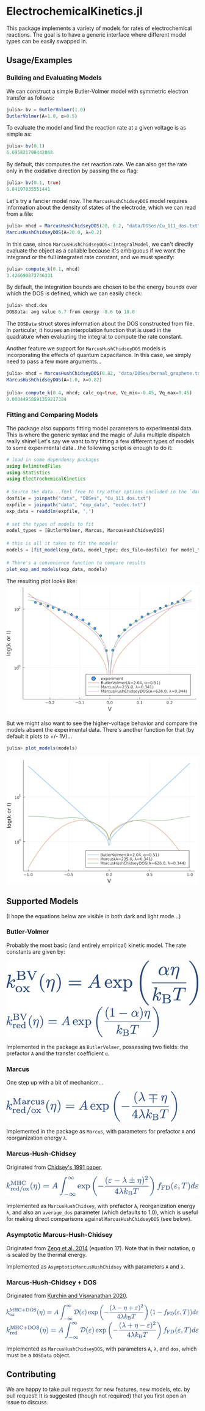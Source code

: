 # ElectrochemicalKinetics.jl

This package implements a variety of models for rates of electrochemical reactions. The goal is to have a generic interface where different model types can be easily swapped in.

## Usage/Examples
### Building and Evaluating Models
We can construct a simple Butler-Volmer model with symmetric electron transfer as follows:
```julia
julia> bv = ButlerVolmer(1.0)
ButlerVolmer(A=1.0, α=0.5)
```
To evaluate the model and find the reaction rate at a given voltage is as simple as:
```julia
julia> bv(0.1)
6.695821798442868
```
By default, this computes the net reaction rate. We can also get the rate only in the oxidative direction by passing the `ox` flag:
```julia
julia> bv(0.1, true)
6.84197835551441
```
Let's try a fancier model now. The `MarcusHushChidseyDOS` model requires information about the density of states of the electrode, which we can read from a file:
```julia
julia> mhcd = MarcusHushChidseyDOS(20, 0.2, "data/DOSes/Cu_111_dos.txt")
MarcusHushChidseyDOS(A=20.0, λ=0.2)
```
In this case, since `MarcusHushChidseyDOS<:IntegralModel`, we can't directly evaluate the object as a callable because it's ambiguous if we want the integrand or the full integrated rate constant, and we must specify:
```julia
julia> compute_k(0.1, mhcd)
3.426690873746331
```
By default, the integration bounds are chosen to be the energy bounds over which the DOS is defined, which we can easily check:
```julia
julia> mhcd.dos
DOSData: avg value 6.7 from energy -8.6 to 18.0
```
The `DOSData` struct stores information about the DOS constructed from file. In particular, it houses an interpolation function that is used in the quadrature when evaluating the integral to compute the rate constant.

Another feature we support for `MarcusHushChidseyDOS` models is incorporating the effects of quantum capacitance. In this case, we simply need to pass a few more arguments...

```julia
julia> mhcd = MarcusHushChidseyDOS(0.82, "data/DOSes/bernal_graphene.txt")
MarcusHushChidseyDOS(A=1.0, λ=0.82)

julia> compute_k(0.4, mhcd; calc_cq=true, Vq_min=-0.45, Vq_max=0.45)
0.00044958691359217384
```

### Fitting and Comparing Models
The package also supports fitting model parameters to experimental data. This is where the generic syntax and the magic of Julia multiple dispatch really shine! Let's say we want to try fitting a few different types of models to some experimental data...the following script is enough to do it:
```julia
# load in some dependency packages
using DelimitedFiles
using Statistics
using ElectrochemicalKinetics

# Source the data...feel free to try other options included in the `data/` folder of the repo!
dosfile = joinpath("data", "DOSes", "Cu_111_dos.txt")
expfile = joinpath("data", "exp_data", "ecdec.txt")
exp_data = readdlm(expfile, ',')

# set the types of models to fit
model_types = [ButlerVolmer, Marcus, MarcusHushChidseyDOS]

# this is all it takes to fit the models!
models = [fit_model(exp_data, model_type; dos_file=dosfile) for model_type in model_types]

# There's a convenience function to compare results
plot_exp_and_models(exp_data, models)
```
The resulting plot looks like:
<img src="img/plot1.png" alt="models_expts">

But we might also want to see the higher-voltage behavior and compare the models absent the experimental data. There's another function for that (by default it plots to +/- 1V)...
```julia
julia> plot_models(models)
```
<img src="img/plot2.png" alt="models">

## Supported Models
(I hope the equations below are visible in both dark and light mode...)
### Butler-Volmer
Probably the most basic (and entirely empirical) kinetic model. The rate constants are given by:

<img src="img/bv_ox.png" alt="BV_ox">

<img src="img/bv_red.png" alt="BV_red">

Implemented in the package as `ButlerVolmer`, possessing two fields: the prefactor `A` and the transfer coefficient `α`.

### Marcus
One step up with a bit of mechanism...

<img src="img/Marcus.png" alt="Marcus_k">

Implemented in the package as `Marcus`, with parameters for prefactor `A` and reorganization energy `λ`.

### Marcus-Hush-Chidsey
Originated from [Chidsey's 1991 paper](https://dx.doi.org/10.1126/science.251.4996.919).

<img src="img/MHC.png" alt="MHC_k">

Implemented as `MarcusHushChidsey`, with prefactor `A`, reorganization energy `λ`, and also an `average_dos` parameter (which defaults to 1.0), which is useful for making direct comparisons against `MarcusHushChidseyDOS` (see below).

### Asymptotic Marcus-Hush-Chidsey
Originated from [Zeng et al. 2014](https://dx.doi.org/10.1016/j.jelechem.2014.09.038d) (equation 17). Note that in their notation, $\eta$ is scaled by the thermal energy.

Implemented as `AsymptoticMarcusHushChidsey` with parameters `A` and `λ`.

### Marcus-Hush-Chidsey + DOS
Originated from [Kurchin and Viswanathan 2020](https://dx.doi.org/10.1063/5.0023611 ).

<img src="img/MHCD_ox.png" alt="MHCD_ox">
<img src="img/MHCD_red.png" alt="MHCD_red">

Implemented as `MarcusHushChidseyDOS`, with parameters `A`, `λ`, and `dos`, which must be a `DOSData` object.

## Contributing
We are happy to take pull requests for new features, new models, etc. by pull request! It is suggested (though not required) that you first open an issue to discuss.

